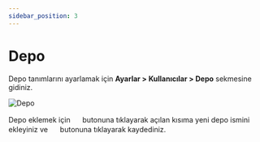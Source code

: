 ```yaml
---
sidebar_position: 3
---
```


# Depo

Depo tanımlarını ayarlamak için **Ayarlar > Kullanıcılar > Depo** sekmesine gidiniz. 

![Depo](/img/ayarlar/depo.png)

Depo eklemek için <img src="/img/butonlar/ekle-buton-3.png" height="16"/> butonuna tıklayarak açılan kısıma yeni depo ismini ekleyiniz ve <img src="/img/butonlar/kaydet-buton-3.png" height="16"/> butonuna tıklayarak kaydediniz. 
